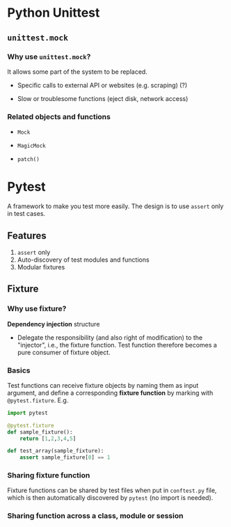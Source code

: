 # Python Unittest

## `unittest.mock`

### Why use `unittest.mock`?

It allows some part of the system to be replaced.

- Specific calls to external API or websites (e.g. scraping) (?)

- Slow or troublesome functions (eject disk, network access)

### Related objects and functions

- `Mock`

- `MagicMock`

- `patch()`

# Pytest

A framework to make you test more easily. The design is to use `assert` only in test cases.

## Features

1. `assert` only
2. Auto-discovery of test modules and functions
3. Modular fixtures

## Fixture

### Why use fixture?

**Dependency injection** structure

- Delegate the responsibility (and also right of modification) to the "injector", i.e., the fixture function. Test function therefore becomes a pure consumer of fixture object.

### Basics

Test functions can receive fixture objects by naming them as input argument, and define a corresponding **fixture function** by marking with `@pytest.fixture`. E.g.

```python
import pytest

@pytest.fixture
def sample_fixture():
    return [1,2,3,4,5]

def test_array(sample_fixture):
    assert sample_fixture[0] == 1
```

### Sharing fixture function

Fixture functions can be shared by test files when put in `conftest.py` file, which is then automatically discovered by `pytest` (no import is needed).

### Sharing function across a class, module or session